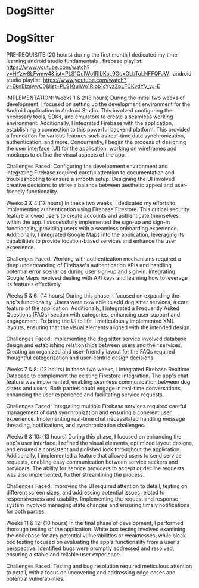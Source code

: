 # DogSitter
# DogSitter
PRE-REQUISITE:(20 hours)
during the first month I dedicated my time learning android studio fundamentals  .
firebase playlist:
https://www.youtube.com/watch?v=HYzw8LFvmw4&list=PLS1QulWo1RIbKsL9GqxOLbToLNFFQFJW_
android studio playlist:
https://www.youtube.com/watch?v=EknEIzswvC0&list=PLS1QulWo1RIbb1cYyzZpLFCKvdYV_yJ-E

IMPLEMENTATION:
Weeks 1 & 2:(8 hours)
During the initial two weeks of development, I focused on setting up the development environment for the Android application in Android Studio. This involved configuring the necessary tools, SDKs, and emulators to create a seamless working environment. Additionally, I integrated Firebase with the application, establishing a connection to this powerful backend platform. This provided a foundation for various features such as real-time data synchronization, authentication, and more. Concurrently, I began the process of designing the user interface (UI) for the application, working on wireframes and mockups to define the visual aspects of the app.

Challenges Faced: Configuring the development environment and integrating Firebase required careful attention to documentation and troubleshooting to ensure a smooth setup. Designing the UI involved creative decisions to strike a balance between aesthetic appeal and user-friendly functionality.

Weeks 3 & 4:(13 hours)
In these two weeks, I dedicated my efforts to implementing authentication using Firebase Firestore. This critical security feature allowed users to create accounts and authenticate themselves within the app. I successfully implemented the sign-up and sign-in functionality, providing users with a seamless onboarding experience. Additionally, I integrated Google Maps into the application, leveraging its capabilities to provide location-based services and enhance the user experience.

Challenges Faced: Working with authentication mechanisms required a deep understanding of Firebase's authentication APIs and handling potential error scenarios during user sign-up and sign-in. Integrating Google Maps involved dealing with API keys and learning how to leverage its features effectively.

Weeks 5 & 6: (14 hours)
During this phase, I focused on expanding the app's functionality. Users were now able to add dog sitter services, a core feature of the application. Additionally, I integrated a Frequently Asked Questions (FAQs) section with categories, enhancing user support and engagement. To bring the UI to life, I meticulously implemented XML layouts, ensuring that the visual elements aligned with the intended design.

Challenges Faced: Implementing the dog sitter service involved database design and establishing relationships between users and their services. Creating an organized and user-friendly layout for the FAQs required thoughtful categorization and user-centric design decisions.


Weeks 7 & 8: (12 hours)
In these two weeks, I integrated Firebase Realtime Database to complement the existing Firestore integration. The app's chat feature was implemented, enabling seamless communication between dog sitters and users. Both parties could engage in real-time conversations, enhancing the user experience and facilitating service requests.

Challenges Faced: Integrating multiple Firebase services required careful management of data synchronization and ensuring a coherent user experience. Implementing real-time chat necessitated handling message threading, notifications, and synchronization challenges.

Weeks 9 & 10: (13 hours)
During this phase, I focused on enhancing the app's user interface. I refined the visual elements, optimized layout designs, and ensured a consistent and polished look throughout the application. Additionally, I implemented a feature that allowed users to send service requests, enabling easy communication between service seekers and providers. The ability for service providers to accept or decline requests was also implemented, further streamlining the process.

Challenges Faced: Improving the UI required attention to detail, testing on different screen sizes, and addressing potential issues related to responsiveness and usability. Implementing the request and response system involved managing state changes and ensuring timely notifications for both parties.


Weeks 11 & 12: (10 hours)
In the final phase of development, I performed thorough testing of the application.
White box testing involved examining the codebase for any potential vulnerabilities or weaknesses, while black box testing focused on evaluating the app's functionality from a user's perspective. Identified bugs were promptly addressed and resolved, ensuring a stable and reliable user experience.

Challenges Faced: Testing and bug resolution required meticulous attention to detail, with a focus on uncovering and addressing edge cases and potential vulnerabilities.

